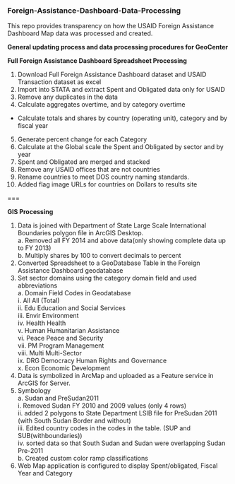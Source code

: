 ### Foreign-Assistance-Dashboard-Data-Processing
This repo provides transparency on how the USAID Foreign Assistance Dashboard Map data was processed and created.

**General updating process and data processing procedures for GeoCenter**

**Full Foreign Assistance Dashboard Spreadsheet Processing**    
1. Download Full Foreign Assistance Dashboard dataset and USAID Transaction dataset as excel  
2. Import into STATA and extract Spent and Obligated data only for USAID  
3. Remove any duplicates in the data  
4. Calculate aggregates overtime, and by category overtime  
  -  Calculate totals and shares by country (operating unit), category and by fiscal year  
5. Generate percent change for each Category  
6. Calculate at the Global scale the Spent and Obligated by sector and by year
7. Spent and Obligated are merged and stacked
8. Remove any USAID offices that are not countries
9. Rename countries to meet DOS country naming standards.
10.	Added flag image URLs for countries on Dollars to results site  

===

**GIS Processing**    
1.  Data is joined with Department of State Large Scale International Boundaries polygon file in ArcGIS Desktop.     
  a.  Removed all FY 2014 and above data(only showing complete data up to FY 2013)    
  b.  Multiply shares by 100 to convert decimals to percent      
2.  Converted Spreadsheet to a GeoDatabase Table in the Foreign Assistance Dashboard geodatabase   
3.  Set sector domains using the category domain field and used abbreviations  
  a.  Domain Field Codes in Geodatabase  
      i.  All	All (Total)  
ii.	Edu	Education and Social Services  
iii.	Envir	Environment  
iv.	Health	Health  
v.	Human	Humanitarian Assistance  
vi.	Peace	Peace and Security  
vii.	PM	Program Management  
viii.	Multi	Multi-Sector  
ix.	DRG	Democracy Human Rights and Governance  
x.	Econ	Economic Development  
4.	Data is symbolized in ArcMap and uploaded as a Feature service in ArcGIS for Server.   
5.	Symbology  
a.	Sudan and PreSudan2011  
i.	Removed Sudan FY 2010 and 2009 values (only 4 rows)  
ii.	added 2 polygons to State Department LSIB file  for PreSudan 2011 (with South Sudan Border and without)  
iii.	Edited country codes in the codes in the table. (SUP and SUB(withboundaries))   
iv.	sorted data so that South Sudan and Sudan were overlapping Sudan Pre-2011  
b.	Created custom color ramp classifications  
6.	Web Map application is configured to display Spent/obligated, Fiscal Year and Category  

